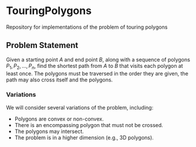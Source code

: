 
# TouringPolygons

Repository for implementations of the problem of touring polygons

## Problem Statement

Given a starting point $A$ and end point $B$, along with a sequence of polygons $P_1, P_2, \ldots, P_n$, find the shortest path from $A$ to $B$ that visits each polygon at least once. The polygons must be traversed in the order they are given, the path may also cross itself and the polygons.

### Variations

We will consider several variations of the problem, including:

- Polygons are convex or non-convex.
- There is an encompassing polygon that must not be crossed.
- The polygons may intersect.
- The problem is in a higher dimension (e.g., 3D polygons).


